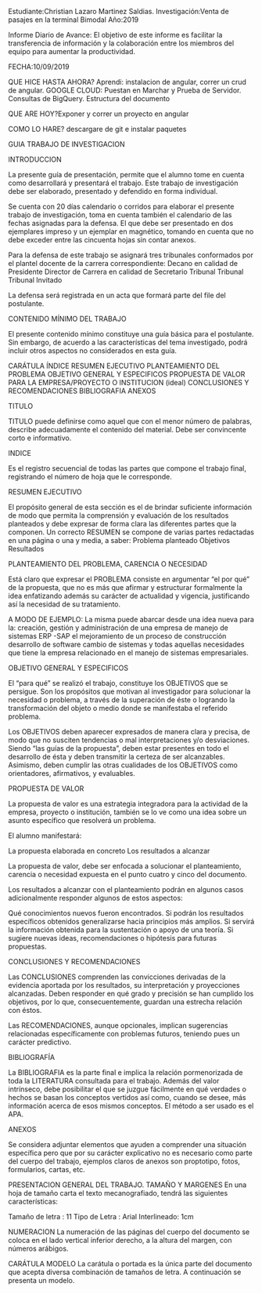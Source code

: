 Estudiante:Christian Lazaro Martinez Saldias. Investigación:Venta de pasajes en la terminal Bimodal Año:2019

Informe Diario de Avance: El objetivo de este informe es facilitar la transferencia de información y la colaboración entre los miembros del equipo para aumentar la productividad.

FECHA:10/09/2019

QUE HICE HASTA AHORA? Aprendi: instalacion de angular, correr un crud de angular. GOOGLE CLOUD: Puestan en Marchar y Prueba de Servidor. Consultas de BigQuery. Estructura del documento

QUE ARE HOY?Exponer y correr un proyecto en angular

COMO LO HARE? descargare de git e instalar paquetes

GUIA TRABAJO DE INVESTIGACION

INTRODUCCION

La presente guía de presentación, permite que el alumno tome en cuenta como desarrollará y presentará el trabajo. Este trabajo de investigación debe ser elaborado, presentado y defendido en forma individual.

Se cuenta con 20 días calendario o corridos para elaborar el presente trabajo de investigación, toma en cuenta también el calendario de las fechas asignadas para la defensa. El que debe ser presentado en dos ejemplares impreso y un ejemplar en magnético, tomando en cuenta que no debe exceder entre las cincuenta hojas sin contar anexos.

Para la defensa de este trabajo se asignará tres tribunales conformados por el plantel docente de la carrera correspondiente:
Decano en calidad de Presidente Director de Carrera en calidad de Secretario Tribunal Tribunal Tribunal Invitado

La defensa será registrada en un acta que formará parte del file del postulante.

CONTENIDO MÍNIMO DEL TRABAJO

El presente contenido mínimo constituye una guía básica para el postulante. Sin embargo, de acuerdo a las características del tema investigado, podrá incluir otros aspectos no considerados en esta guía.

CARÁTULA
ÍNDICE RESUMEN EJECUTIVO PLANTEAMIENTO DEL PROBLEMA OBJETIVO GENERAL Y ESPECIFICOS PROPUESTA DE VALOR PARA LA EMPRESA/PROYECTO O INSTITUCION (ideal) CONCLUSIONES Y RECOMENDACIONES BIBLIOGRAFIA ANEXOS

TITULO

TITULO puede definirse como aquel que con el menor número de palabras, describe adecuadamente el contenido del material. Debe ser convincente corto e informativo.

INDICE

Es el registro secuencial de todas las partes que compone el trabajo final, registrando el número de hoja que le corresponde.

RESUMEN EJECUTIVO

El propósito general de esta sección es el de brindar suficiente información de modo que permita la comprensión y evaluación de los resultados planteados y debe expresar de forma clara las diferentes partes que la componen.
Un correcto RESUMEN se compone de varias partes redactadas en una página o una y media, a saber: Problema planteado
Objetivos
Resultados

PLANTEAMIENTO DEL PROBLEMA, CARENCIA O NECESIDAD

Está claro que expresar el PROBLEMA consiste en argumentar “el por qué” de la propuesta, que no es más que afirmar y estructurar formalmente la idea enfatizando además su carácter de actualidad y vigencia, justificando así la necesidad de su tratamiento.

A MODO DE EJEMPLO:
La misma puede abarcar desde una idea nueva para la: creación,
gestión y administración de una empresa de manejo de sistemas ERP -SAP el mejoramiento de un proceso de construcción desarrollo de software cambio de sistemas y todas aquellas necesidades que tiene la empresa relacionado en el manejo de sistemas empresariales.

OBJETIVO GENERAL Y ESPECIFICOS

El “para qué” se realizó el trabajo, constituye los OBJETIVOS que se persigue. Son los propósitos que motivan al investigador para solucionar la necesidad o problema, a través de la superación de éste o logrando la transformación del objeto o medio donde se manifestaba el referido problema.

Los OBJETIVOS deben aparecer expresados de manera clara y precisa, de modo que no susciten tendencias o mal interpretaciones y/o desviaciones. Siendo “las guías de la propuesta”, deben estar presentes en todo el desarrollo de ésta y deben transmitir la certeza de ser alcanzables. Asimismo, deben cumplir las otras cualidades de los OBJETIVOS como orientadores, afirmativos, y evaluables.

PROPUESTA DE VALOR

La propuesta de valor es una estrategia integradora para la actividad de la empresa, proyecto o institución, también se lo ve como una idea sobre un asunto específico que resolverá un problema.

El alumno manifestará:

La propuesta elaborada en concreto
Los resultados a alcanzar

La propuesta de valor, debe ser enfocada a solucionar el planteamiento, carencia o necesidad expuesta en el punto cuatro y cinco del documento.

Los resultados a alcanzar con el planteamiento podrán en algunos casos adicionalmente responder algunos de estos aspectos:

Qué conocimientos nuevos fueron encontrados. Si podrán los resultados específicos obtenidos generalizarse hacia principios más amplios. Si servirá la información obtenida para la sustentación o apoyo de una teoría. Si sugiere nuevas ideas, recomendaciones o hipótesis para futuras propuestas.

CONCLUSIONES Y RECOMENDACIONES

Las CONCLUSIONES comprenden las convicciones derivadas de la evidencia aportada por los resultados, su interpretación y proyecciones alcanzadas. Deben responder en qué grado y precisión se han cumplido los objetivos, por lo que, consecuentemente, guardan una estrecha relación con éstos.

Las RECOMENDACIONES, aunque opcionales, implican sugerencias relacionadas específicamente con problemas futuros, teniendo pues un carácter predictivo.

BIBLIOGRAFÍA

La BIBLIOGRAFIA es la parte final e implica la relación pormenorizada de toda la LITERATURA consultada para el trabajo. Además del valor intrínseco, debe posibilitar el que se juzgue fácilmente en qué verdades o hechos se basan los conceptos vertidos así como, cuando se desee, más información acerca de esos mismos conceptos. El método a ser usado es el APA.

ANEXOS

Se considera adjuntar elementos que ayuden a comprender una situación específica pero que por su carácter explicativo no es necesario como parte del cuerpo del trabajo, ejemplos claros de anexos son proptotipo, fotos, formularios, cartas, etc.

PRESENTACION GENERAL DEL TRABAJO.
TAMAÑO Y MARGENES En una hoja de tamaño carta el texto mecanografiado, tendrá las siguientes características:

Tamaño de letra :  	11 
Tipo de Letra :  	 Arial 
Interlineado: 1cm

NUMERACION
La numeración de las páginas del cuerpo del documento se coloca en el lado vertical inferior derecho, a la altura del margen, con números arábigos.

CARÁTULA MODELO La carátula o portada es la única parte del documento que acepta diversa combinación de tamaños de letra. A continuación se presenta un modelo.
